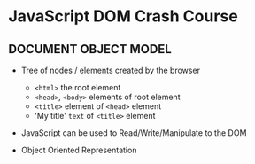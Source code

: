 # JavaScript DOM Crash Course

## DOCUMENT OBJECT MODEL

- Tree of nodes / elements created by the browser
    - `<html>` the root element
    - `<head>`, `<body>` elements of root element
    - `<title>` element of `<head>` element
    - 'My title' `text` of `<title>` element

- JavaScript can be used to Read/Write/Manipulate to the DOM
- Object Oriented Representation

